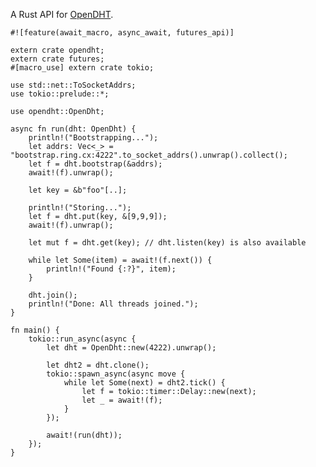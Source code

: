 A Rust API for [OpenDHT](https://github.com/savoirfairelinux/opendht).

    #![feature(await_macro, async_await, futures_api)]

    extern crate opendht;
    extern crate futures;
    #[macro_use] extern crate tokio;

    use std::net::ToSocketAddrs;
    use tokio::prelude::*;

    use opendht::OpenDht;

    async fn run(dht: OpenDht) {
        println!("Bootstrapping...");
        let addrs: Vec<_> = "bootstrap.ring.cx:4222".to_socket_addrs().unwrap().collect();
        let f = dht.bootstrap(&addrs);
        await!(f).unwrap();

        let key = &b"foo"[..];

        println!("Storing...");
        let f = dht.put(key, &[9,9,9]);
        await!(f).unwrap();

        let mut f = dht.get(key); // dht.listen(key) is also available

        while let Some(item) = await!(f.next()) {
            println!("Found {:?}", item);
        }

        dht.join();
        println!("Done: All threads joined.");
    }

    fn main() {
        tokio::run_async(async {
            let dht = OpenDht::new(4222).unwrap();

            let dht2 = dht.clone();
            tokio::spawn_async(async move {
                while let Some(next) = dht2.tick() {
                    let f = tokio::timer::Delay::new(next);
                    let _ = await!(f);
                }
            });

            await!(run(dht));
        });
    }

